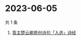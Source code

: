 # 2023-06-05

共 1 条

<!-- BEGIN -->
<!-- 最后更新时间 Mon Jun 05 2023 02:10:01 GMT+0800 (China Standard Time) -->

1. [答主楚云卿原创诗句「入选」诗经](https://www.zhihu.com/search?q=答主楚云卿原创诗句「入选」诗经)

<!-- END -->
